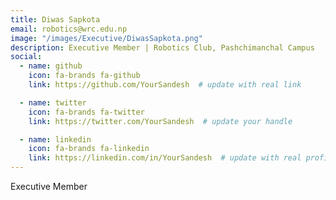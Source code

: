 ```yaml
---
title: Diwas Sapkota
email: robotics@wrc.edu.np
image: "/images/Executive/DiwasSapkota.png"
description: Executive Member | Robotics Club, Pashchimanchal Campus
social:
  - name: github
    icon: fa-brands fa-github
    link: https://github.com/YourSandesh  # update with real link

  - name: twitter
    icon: fa-brands fa-twitter
    link: https://twitter.com/YourSandesh  # update your handle

  - name: linkedin
    icon: fa-brands fa-linkedin
    link: https://linkedin.com/in/YourSandesh  # update with real profile
---
```


Executive Member